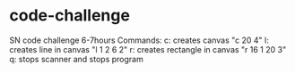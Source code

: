 # code-challenge
SN code challenge 6-7hours
Commands:
c: creates canvas "c 20 4"
l: creates line in canvas "l 1 2 6 2"
r: creates rectangle in canvas "r 16 1 20 3"
q: stops scanner and stops program
